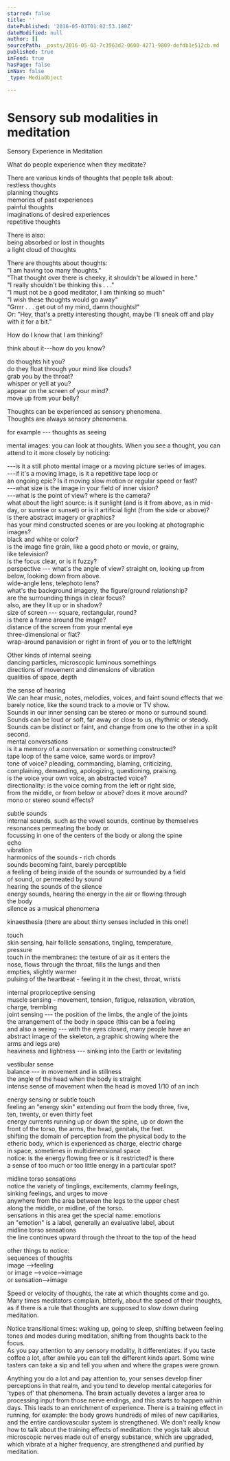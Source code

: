 ```yaml
---
starred: false
title: ''
datePublished: '2016-05-03T01:02:53.180Z'
dateModified: null
author: []
sourcePath: _posts/2016-05-03-7c3963d2-0600-4271-9809-defdb1e512cb.md
published: true
inFeed: true
hasPage: false
inNav: false
_type: MediaObject

---
```

# Sensory sub modalities in meditation

Sensory Experience in Meditation

What do people experience when they meditate?

There are various kinds of thoughts that people talk about:   
restless thoughts  
planning thoughts  
memories of past experiences  
painful thoughts  
imaginations of desired experiences  
repetitive thoughts

There is also:  
being absorbed or lost in thoughts  
a light cloud of thoughts

There are thoughts about thoughts:  
"I am having too many thoughts."  
"That thought over there is cheeky, it shouldn't be allowed in here."  
"I really shouldn't be thinking this . . ."  
"I must not be a good meditator, I am thinking so much"  
"I wish these thoughts would go away"  
"Grrrr . . . get out of my mind, damn thoughts!"  
Or: "Hey, that's a pretty interesting thought, maybe I'll sneak off and play with it for a bit."

How do I know that I am thinking?

think about it---how do you know?

do thoughts hit you?  
do they float through your mind like clouds?   
grab you by the throat?   
whisper or yell at you?   
appear on the screen of your mind?  
move up from your belly?

Thoughts can be experienced as sensory phenomena.   
Thoughts are always sensory phenomena.

for example --- thoughts as seeing

mental images: you can look at thoughts. When you see a thought, you can attend to it more closely by noticing:

---is it a still photo mental image or a moving picture series of images.  
---if it's a moving image, is it a repetitive tape loop or   
an ongoing epic? Is it moving slow motion or regular speed or fast?  
---what size is the image in your field of inner vision?  
---what is the point of view? where is the camera?  
what about the light source: is it sunlight (and is it from above, as in mid-day, or sunrise or sunset) or is it artificial light (from the side or above)?   
is there abstract imagery or graphics?  
has your mind constructed scenes or are you looking at photographic images?  
black and white or color?  
is the image fine grain, like a good photo or movie, or grainy,   
like television?  
is the focus clear, or is it fuzzy?  
perspective --- what's the angle of view? straight on, looking up from below, looking down from above.  
wide-angle lens, telephoto lens?  
what's the background imagery, the figure/ground relationship?  
are the surrounding things in clear focus?  
also, are they lit up or in shadow?  
size of screen --- square, rectangular, round?  
is there a frame around the image?  
distance of the screen from your mental eye  
three-dimensional or flat?  
wrap-around panavision or right in front of you or to the left/right 

Other kinds of internal seeing  
dancing particles, microscopic luminous somethings  
directions of movement and dimensions of vibration  
qualities of space, depth

the sense of hearing  
We can hear music, notes, melodies, voices, and faint sound effects that we barely notice, like the sound track to a movie or TV show.  
Sounds in our inner sensing can be stereo or mono or surround sound.  
Sounds can be loud or soft, far away or close to us, rhythmic or steady.  
Sounds can be distinct or faint, and change from one to the other in a split second.  
mental conversations  
is it a memory of a conversation or something constructed?  
tape loop of the same voice, same words or improv?  
tone of voice? pleading, commanding, blaming, criticizing,   
complaining, demanding, apologizing, questioning, praising.  
is the voice your own voice, an abstracted voice?  
directionality: is the voice coming from the left or right side,  
from the middle, or from below or above? does it move around?  
mono or stereo sound effects?

subtle sounds  
internal sounds, such as the vowel sounds, continue by themselves  
resonances permeating the body or   
focussing in one of the centers of the body or along the spine  
echo  
vibration  
harmonics of the sounds - rich chords  
sounds becoming faint, barely perceptible  
a feeling of being inside of the sounds or surrounded by a field  
of sound, or permeated by sound  
hearing the sounds of the silence  
energy sounds, hearing the energy in the air or flowing through  
the body  
silence as a musical phenomena

kinaesthesia (there are about thirty senses included in this one!)

touch  
skin sensing, hair follicle sensations, tingling, temperature,  
pressure  
touch in the membranes: the texture of air as it enters the  
nose, flows through the throat, fills the lungs and then   
empties, slightly warmer  
pulsing of the heartbeat - feeling it in the chest, throat, wrists

internal proprioceptive sensing  
muscle sensing - movement, tension, fatigue, relaxation, vibration,  
charge, trembling  
joint sensing --- the position of the limbs, the angle of the joints  
the arrangement of the body in space (this can be a feeling   
and also a seeing --- with the eyes closed, many people have an  
abstract image of the skeleton, a graphic showing where the  
arms and legs are)  
heaviness and lightness --- sinking into the Earth or levitating

vestibular sense  
balance --- in movement and in stillness  
the angle of the head when the body is straight  
intense sense of movement when the head is moved 1/10 of an inch

energy sensing or subtle touch  
feeling an "energy skin" extending out from the body three, five,  
ten, twenty, or even thirty feet  
energy currents running up or down the spine, up or down the  
front of the torso, the arms, the head, genitals, the feet.  
shifting the domain of perception from the physical body to the  
etheric body, which is experienced as charge, electric charge  
in space, sometimes in multidimensional space  
notice: is the energy flowing free or is it restricted? is there  
a sense of too much or too little energy in a particular spot?

midline torso sensations  
notice the variety of tinglings, excitements, clammy feelings,   
sinking feelings, and urges to move  
anywhere from the area between the legs to the upper chest  
along the middle, or midline, of the torso.  
sensations in this area get the special name: emotions  
an "emotion" is a label, generally an evaluative label, about  
midline torso sensations   
the line continues upward through the throat to the top of the head 

other things to notice:  
sequences of thoughts  
image --\>feeling  
or image --\>voice--\>image  
or sensation--\>image

Speed or velocity of thoughts, the rate at which thoughts come and go. Many times meditators complain, bitterly, about the speed of their thoughts, as if there is a rule that thoughts are supposed to slow down during meditation.

Notice transitional times: waking up, going to sleep, shifting between feeling tones and modes during meditation, shifting from thoughts back to the focus.   
As you pay attention to any sensory modality, it differentiates: if you taste coffee a lot, after awhile you can tell the different kinds apart. Some wine tasters can take a sip and tell you when and where the grapes were grown.

Anything you do a lot and pay attention to, your senses develop finer perceptions in that realm, and you tend to develop mental categories for 'types of' that phenomena. The brain actually devotes a larger area to processing input from those nerve endings, and this starts to happen within days. This leads to an enrichment of experience. There is a training effect in running, for example: the body grows hundreds of miles of new capillaries, and the entire cardiovascular system is strengthened. We don't really know how to talk about the training effects of meditation: the yogis talk about microscopic nerves made out of energy substance, which are upgraded, which vibrate at a higher frequency, are strengthened and purified by meditation.